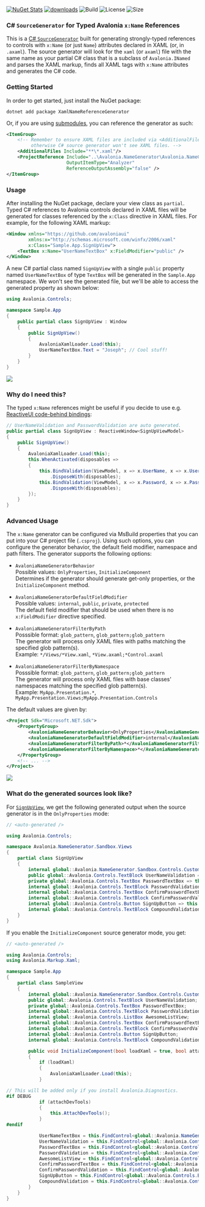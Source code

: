 [![NuGet Stats](https://img.shields.io/nuget/v/XamlNameReferenceGenerator.svg)](https://www.nuget.org/packages/XamlNameReferenceGenerator) [![downloads](https://img.shields.io/nuget/dt/XamlNameReferenceGenerator)](https://www.nuget.org/packages/XamlNameReferenceGenerator) ![Build](https://github.com/avaloniaui/Avalonia.NameGenerator/workflows/Build/badge.svg) ![License](https://img.shields.io/github/license/avaloniaui/Avalonia.NameGenerator.svg) ![Size](https://img.shields.io/github/repo-size/avaloniaui/Avalonia.NameGenerator.svg)

### C# `SourceGenerator` for Typed Avalonia `x:Name` References 

This is a [C# `SourceGenerator`](https://devblogs.microsoft.com/dotnet/introducing-c-source-generators/) built for generating strongly-typed references to controls with `x:Name` (or just `Name`) attributes declared in XAML (or, in `.axaml`). The source generator will look for the `xaml` (or `axaml`) file with the same name as your partial C# class that is a subclass of `Avalonia.INamed` and parses the XAML markup, finds all XAML tags with `x:Name` attributes and generates the C# code.

### Getting Started

In order to get started, just install the NuGet package:

```
dotnet add package XamlNameReferenceGenerator
```

Or, if you are using [submodules](https://git-scm.com/docs/git-submodule), you can reference the generator as such:

```xml
<ItemGroup>
    <!-- Remember to ensure XAML files are included via <AdditionalFiles>,
         otherwise C# source generator won't see XAML files. -->
    <AdditionalFiles Include="**\*.xaml"/>
    <ProjectReference Include="..\Avalonia.NameGenerator\Avalonia.NameGenerator.csproj"
                      OutputItemType="Analyzer"
                      ReferenceOutputAssembly="false" />
</ItemGroup>
```

### Usage

After installing the NuGet package, declare your view class as `partial`. Typed C# references to Avalonia controls declared in XAML files will be generated for classes referenced by the `x:Class` directive in XAML files. For example, for the following XAML markup:

```xml
<Window xmlns="https://github.com/avaloniaui"
        xmlns:x="http://schemas.microsoft.com/winfx/2006/xaml"
        x:Class="Sample.App.SignUpView">
    <TextBox x:Name="UserNameTextBox" x:FieldModifier="public" />
</Window>
```

A new C# partial class named `SignUpView` with a single `public` property named `UserNameTextBox` of type `TextBox` will be generated in the `Sample.App` namespace. We won't see the generated file, but we'll be able to access the generated property as shown below:

```cs
using Avalonia.Controls;

namespace Sample.App
{
    public partial class SignUpView : Window
    {
        public SignUpView()
        {
            AvaloniaXamlLoader.Load(this);
            UserNameTextBox.Text = "Joseph"; // Cool stuff!
        }
    }
}
```

<img src="https://hsto.org/getpro/habr/post_images/d9f/4aa/a1e/d9f4aaa1eb450f5dd2fca66631bc16a0.gif" />

### Why do I need this?

The typed `x:Name` references might be useful if you decide to use e.g. [ReactiveUI code-behind bindings](https://www.reactiveui.net/docs/handbook/data-binding/):

```cs
// UserNameValidation and PasswordValidation are auto generated.
public partial class SignUpView : ReactiveWindow<SignUpViewModel>
{
    public SignUpView()
    {
        AvaloniaXamlLoader.Load(this);
        this.WhenActivated(disposables =>
        {
            this.BindValidation(ViewModel, x => x.UserName, x => x.UserNameValidation.Text)
                .DisposeWith(disposables);
            this.BindValidation(ViewModel, x => x.Password, x => x.PasswordValidation.Text)
                .DisposeWith(disposables);
        });
    }
}
```

### Advanced Usage

The `x:Name` generator can be configured via MsBuild properties that you can put into your C# project file (`.csproj`). Using such options, you can configure the generator behavior, the default field modifier, namespace and path filters. The generator supports the following options:

- `AvaloniaNameGeneratorBehavior`  
    Possible values: `OnlyProperties`, `InitializeComponent`  
    Determines if the generator should generate get-only properties, or the `InitializeComponent` method.

- `AvaloniaNameGeneratorDefaultFieldModifier`  
    Possible values: `internal`, `public`, `private`, `protected`  
    The default field modifier that should be used when there is no `x:FieldModifier` directive specified.

- `AvaloniaNameGeneratorFilterByPath`  
    Posssible format: `glob_pattern`, `glob_pattern;glob_pattern`  
    The generator will process only XAML files with paths matching the specified glob pattern(s).  
    Example: `*/Views/*View.xaml`, `*View.axaml;*Control.axaml`

- `AvaloniaNameGeneratorFilterByNamespace`  
    Posssible format: `glob_pattern`, `glob_pattern;glob_pattern`  
    The generator will process only XAML files with base classes' namespaces matching the specified glob pattern(s).  
    Example: `MyApp.Presentation.*`, `MyApp.Presentation.Views;MyApp.Presentation.Controls`

The default values are given by:

```xml
<Project Sdk="Microsoft.NET.Sdk">
    <PropertyGroup>
        <AvaloniaNameGeneratorBehavior>OnlyProperties</AvaloniaNameGeneratorBehavior>
        <AvaloniaNameGeneratorDefaultFieldModifier>internal</AvaloniaNameGeneratorDefaultFieldModifier>
        <AvaloniaNameGeneratorFilterByPath>*</AvaloniaNameGeneratorFilterByPath>
        <AvaloniaNameGeneratorFilterByNamespace>*</AvaloniaNameGeneratorFilterByNamespace>
    </PropertyGroup>
    <!-- ... -->
</Project>
```

![](https://user-images.githubusercontent.com/6759207/107812261-7ddfea00-6d80-11eb-9c7e-67bf95d0f0d4.gif)

### What do the generated sources look like?

For [`SignUpView`](https://github.com/avaloniaui/Avalonia.NameGenerator/blob/main/src/Avalonia.NameGenerator.Sandbox/Views/SignUpView.xaml), we get the following generated output when the source generator is in the `OnlyProperties` mode:

```cs
// <auto-generated />

using Avalonia.Controls;

namespace Avalonia.NameGenerator.Sandbox.Views
{
    partial class SignUpView
    {
        internal global::Avalonia.NameGenerator.Sandbox.Controls.CustomTextBox UserNameTextBox => this.FindControl<global::Avalonia.NameGenerator.Sandbox.Controls.CustomTextBox>("UserNameTextBox");
        public global::Avalonia.Controls.TextBlock UserNameValidation => this.FindControl<global::Avalonia.Controls.TextBlock>("UserNameValidation");
        private global::Avalonia.Controls.TextBox PasswordTextBox => this.FindControl<global::Avalonia.Controls.TextBox>("PasswordTextBox");
        internal global::Avalonia.Controls.TextBlock PasswordValidation => this.FindControl<global::Avalonia.Controls.TextBlock>("PasswordValidation");
        internal global::Avalonia.Controls.TextBox ConfirmPasswordTextBox => this.FindControl<global::Avalonia.Controls.TextBox>("ConfirmPasswordTextBox");
        internal global::Avalonia.Controls.TextBlock ConfirmPasswordValidation => this.FindControl<global::Avalonia.Controls.TextBlock>("ConfirmPasswordValidation");
        internal global::Avalonia.Controls.Button SignUpButton => this.FindControl<global::Avalonia.Controls.Button>("SignUpButton");
        internal global::Avalonia.Controls.TextBlock CompoundValidation => this.FindControl<global::Avalonia.Controls.TextBlock>("CompoundValidation");
    }
}
```

If you enable the `InitializeComponent` source generator mode, you get:

```cs
// <auto-generated />

using Avalonia.Controls;
using Avalonia.Markup.Xaml;

namespace Sample.App
{
    partial class SampleView
    {
        internal global::Avalonia.NameGenerator.Sandbox.Controls.CustomTextBox UserNameTextBox;
        public global::Avalonia.Controls.TextBlock UserNameValidation;
        private global::Avalonia.Controls.TextBox PasswordTextBox;
        internal global::Avalonia.Controls.TextBlock PasswordValidation;
        internal global::Avalonia.Controls.ListBox AwesomeListView;
        internal global::Avalonia.Controls.TextBox ConfirmPasswordTextBox;
        internal global::Avalonia.Controls.TextBlock ConfirmPasswordValidation;
        internal global::Avalonia.Controls.Button SignUpButton;
        internal global::Avalonia.Controls.TextBlock CompoundValidation;

        public void InitializeComponent(bool loadXaml = true, bool attachDevTools = true)
        {
            if (loadXaml)
            {
                AvaloniaXamlLoader.Load(this);
            }

// This will be added only if you install Avalonia.Diagnostics.
#if DEBUG
            if (attachDevTools)
            {
                this.AttachDevTools();
            } 
#endif

            UserNameTextBox = this.FindControl<global::Avalonia.NameGenerator.Sandbox.Controls.CustomTextBox>("UserNameTextBox");
            UserNameValidation = this.FindControl<global::Avalonia.Controls.TextBlock>("UserNameValidation");
            PasswordTextBox = this.FindControl<global::Avalonia.Controls.TextBox>("PasswordTextBox");
            PasswordValidation = this.FindControl<global::Avalonia.Controls.TextBlock>("PasswordValidation");
            AwesomeListView = this.FindControl<global::Avalonia.Controls.ListBox>("AwesomeListView");
            ConfirmPasswordTextBox = this.FindControl<global::Avalonia.Controls.TextBox>("ConfirmPasswordTextBox");
            ConfirmPasswordValidation = this.FindControl<global::Avalonia.Controls.TextBlock>("ConfirmPasswordValidation");
            SignUpButton = this.FindControl<global::Avalonia.Controls.Button>("SignUpButton");
            CompoundValidation = this.FindControl<global::Avalonia.Controls.TextBlock>("CompoundValidation");
        }
    }
}
```
